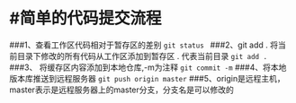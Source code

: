 #简单的代码提交流程
===
###1、查看工作区代码相对于暂存区的差别
`
git status 
`
###2、git add . 将当前目录下修改的所有代码从工作区添加到暂存区 . 代表当前目录
`git add .`
###3、 将缓存区内容添加到本地仓库,-m为注释
`git commit -m`
###4、将本地版本库推送到远程服务器
`git push origin master`
###5、origin是远程主机，master表示是远程服务器上的master分支，分支名是可以修改的